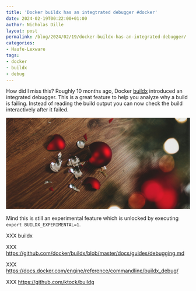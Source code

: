 ```yaml
---
title: 'Docker buildx has an integtrated debugger #docker'
date: 2024-02-19T00:22:00+01:00
author: Nicholas Dille
layout: post
permalink: /blog/2024/02/19/docker-buildx-has-an-integrated-debugger/
categories:
- Haufe-Lexware
tags:
- docker
- buildx
- debug
---
```

How did I miss this? Roughly 10 months ago, Docker [buildx](https://github.com/docker/buildx) introduced an integrated debugger. This is a great feature to help you analyze why a build is failing. Instead of reading the build output you can now check the build interactively after it failed.

<img src="/media/2024/02/freestocks-kmcl6-RSBdw-unsplash.jpg" style="object-fit: cover; object-position: center 45%; width: 100%; height: 250px;" />

<!--more-->

<i class="fa-duotone fa-triangle-exclamation"></i> Mind this is still an experimental feature which is unlocked by executing `export BUILDX_EXPERIMENTAL=1`. <i class="fa-duotone fa-triangle-exclamation"></i>

XXX buildx

XXX https://github.com/docker/buildx/blob/master/docs/guides/debugging.md

XXX https://docs.docker.com/engine/reference/commandline/buildx_debug/

XXX https://github.com/ktock/buildg